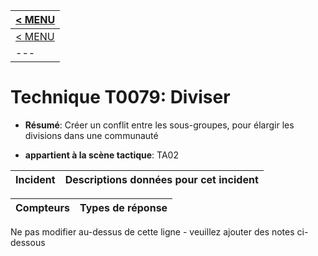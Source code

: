 |[< MENU](../README.md)|
|---|
|[< MENU](../../README.md)|
|---|
# Technique T0079: Diviser

* **Résumé**: Créer un conflit entre les sous-groupes, pour élargir les divisions dans une communauté

* **appartient à la scène tactique**: TA02


|Incident |Descriptions données pour cet incident |
|-------- |-------------------- |



|Compteurs |Types de réponse |
|-------- |-------------- |


Ne pas modifier au-dessus de cette ligne - veuillez ajouter des notes ci-dessous